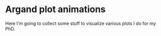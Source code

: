 # Argand plot animations
Here I'm going to collect some stuff to visualize various plots I do for
my PhD.
